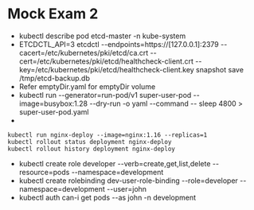 # Mock Exam 2
* kubectl describe pod etcd-master -n kube-system
* ETCDCTL_API=3 etcdctl --endpoints=https://[127.0.0.1]:2379 --cacert=/etc/kubernetes/pki/etcd/ca.crt --cert=/etc/kubernetes/pki/etcd/healthcheck-client.crt --key=/etc/kubernetes/pki/etcd/healthcheck-client.key snapshot save /tmp/etcd-backup.db
* Refer emptyDir.yaml for emptyDir volume
* kubectl run --generator=run-pod/v1 super-user-pod --image=busybox:1.28 --dry-run -o yaml --command -- sleep 4800 > super-user-pod.yaml
* 
```
kubectl run nginx-deploy --image=nginx:1.16 --replicas=1
kubectl rollout status deployment nginx-deploy
kubectl rollout history deployment nginx-deploy
```
* kubectl create role developer --verb=create,get,list,delete --resource=pods --namespace=development
* kubectl create rolebinding dev-user-role-binding --role=developer --namespace=development --user=john 
* kubectl auth can-i get pods --as john -n development